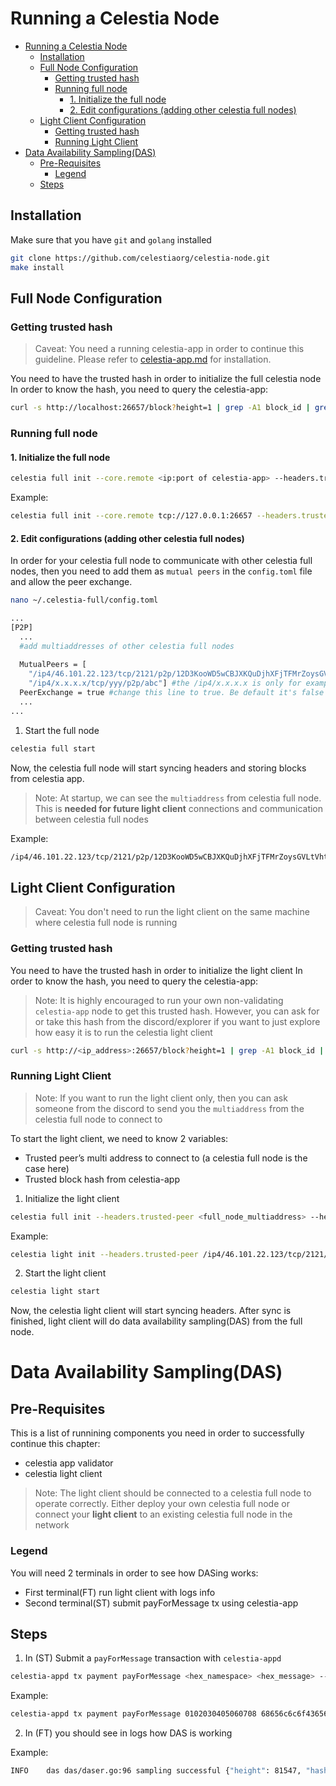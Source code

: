 # Running a Celestia Node

- [Running a Celestia Node](#running-a-celestia-node)
  - [Installation](#installation)
  - [Full Node Configuration](#full-node-configuration)
    - [Getting trusted hash](#getting-trusted-hash)
    - [Running full node](#running-full-node)
      - [1. Initialize the full node](#1-initialize-the-full-node)
      - [2. Edit configurations (adding other celestia full nodes)](#2-edit-configurations-adding-other-celestia-full-nodes)
  - [Light Client Configuration](#light-client-configuration)
    - [Getting trusted hash](#getting-trusted-hash-1)
    - [Running Light Client](#running-light-client)
- [Data Availability Sampling(DAS)](#data-availability-samplingdas)
  - [Pre-Requisites](#pre-requisites)
    - [Legend](#legend)
  - [Steps](#steps)

## Installation
Make sure that you have `git` and `golang` installed
```sh
git clone https://github.com/celestiaorg/celestia-node.git
make install
```


## Full Node Configuration

### Getting trusted hash
> Caveat: You need a running celestia-app in order to continue this guideline. Please refer to [celestia-app.md](https://github.com/celestiaorg/networks/celestia-app.md) for installation.


You need to have the trusted hash in order to initialize the full celestia node
In order to know the hash, you need to query the celestia-app:
```sh
curl -s http://localhost:26657/block?height=1 | grep -A1 block_id | grep hash
```

### Running full node
#### 1. Initialize the full node
```sh
celestia full init --core.remote <ip:port of celestia-app> --headers.trusted-hash <hash_from_celestia_app>
```

Example:
```sh 
celestia full init --core.remote tcp://127.0.0.1:26657 --headers.trusted-hash 4632277C441CA6155C4374AC56048CF4CFE3CBB2476E07A548644435980D5E17
```

#### 2. Edit configurations (adding other celestia full nodes)

In order for your celestia full node to communicate with other celestia full nodes, then you need to add them as `mutual peers` in the `config.toml` file and allow the peer exchange.
```sh
nano ~/.celestia-full/config.toml
```
```sh
...
[P2P]
  ...
  #add multiaddresses of other celestia full nodes
  
  MutualPeers = [
    "/ip4/46.101.22.123/tcp/2121/p2p/12D3KooWD5wCBJXKQuDjhXFjTFMrZoysGVLtVht5hMoVbSLCbV22", 
    "/ip4/x.x.x.x/tcp/yyy/p2p/abc"] #the /ip4/x.x.x.x is only for example. Don't add it! 
  PeerExchange = true #change this line to true. Be default it's false
  ...
...
```

1. Start the full node
```sh
celestia full start
```
Now, the celestia full node will start syncing headers and storing blocks from celestia app. 

> Note: At startup, we can see the `multiaddress` from celestia full node. This is <b>needed for future light client</b> connections and communication between celestia full nodes

Example:
```sh
/ip4/46.101.22.123/tcp/2121/p2p/12D3KooWD5wCBJXKQuDjhXFjTFMrZoysGVLtVht5hMoVbSLCbV22
```

## Light Client Configuration

> Caveat: You don't need to run the light client on the same machine where celestia full node is running

### Getting trusted hash
You need to have the trusted hash in order to initialize the light client
In order to know the hash, you need to query the celestia-app:

> Note: It is highly encouraged to run your own non-validating `celestia-app` node to get this trusted hash. However, you can ask for or take this hash from the discord/explorer if you want to just explore how easy it is to run the celestia light client
```sh
curl -s http://<ip_address>:26657/block?height=1 | grep -A1 block_id | grep hash
``` 

### Running Light Client
> Note: If you want to run the light client only, then you can ask someone from the discord to send you the `multiaddress` from the celestia full node to connect to

To start the light client, we need to know 2 variables:
- Trusted peer’s multi address to connect to (a celestia full node is the case here)
- Trusted block hash from celestia-app

1. Initialize the light client

```sh
celestia full init --headers.trusted-peer <full_node_multiaddress> --headers.trusted-hash <hash_from_celestia_app>
```

Example: 

```sh 
celestia light init --headers.trusted-peer /ip4/46.101.22.123/tcp/2121/p2p/12D3KooWD5wCBJXKQuDjhXFjTFMrZoysGVLtVht5hMoVbSLCbV22 --headers.trusted-hash 97682277DE3BA40176315102934EDB51CD9727FE31253C326F1F9581E14E2479
```

2. Start the light client
```sh
celestia light start
```
Now, the celestia light client will start syncing headers. After sync is finished, light client will do data availability sampling(DAS) from the full node.

# Data Availability Sampling(DAS)

## Pre-Requisites
This is a list of runnining components you need in order to successfully continue this chapter:
- celestia app validator
- celestia light client

> Note: The light client should be connected to a celestia full node to operate correctly. Either deploy your own celestia full node or connect your <b>light client</b> to an existing celestia full node in the network

### Legend
You will need 2 terminals in order to see how DASing works:
- First terminal(FT) run light client with logs info
- Second terminal(ST) submit payForMessage tx using celestia-app

## Steps
1. In (ST) Submit a `payForMessage` transaction with `celestia-appd`
```sh
celestia-appd tx payment payForMessage <hex_namespace> <hex_message> --from <node_name> --keyring-backend <keyring-name> --chain-id <chain_name> -y
```
Example:
```sh 
celestia-appd tx payment payForMessage 0102030405060708 68656c6c6f43656c6573746961444153 --from eva00 --keyring-backend test --chain-id devnet-2 -y
```
2. In (FT) you should see in logs how DAS is working

Example:
```sh
INFO	das	das/daser.go:96	sampling successful	{"height": 81547, "hash": "DE0B0EB63193FC34225BD55CCD3841C701BE841F29523C428CE3685F72246D94", "square width": 2, "finished (s)": 0.000117466}
```